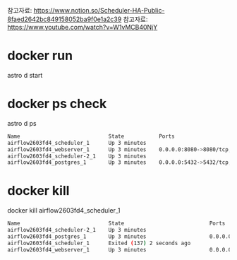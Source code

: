 참고자료: https://www.notion.so/Scheduler-HA-Public-8faed2642bc849158052ba9f0e1a2c39
참고자료: https://www.youtube.com/watch?v=W1vMCB40NjY
# docker run
astro d start

# docker ps check
astro d ps
```bash
Name                            State           Ports
airflow2603fd4_scheduler_1      Up 3 minutes
airflow2603fd4_webserver_1      Up 3 minutes    0.0.0.0:8080->8080/tcp, :::8080->8080/tcp
airflow2603fd4_scheduler-2_1    Up 3 minutes
airflow2603fd4_postgres_1       Up 3 minutes    0.0.0.0:5432->5432/tcp, :::5432->5432/tcp
```

# docker kill
docker kill airflow2603fd4_scheduler_1
```bash
Name                            State                           Ports
airflow2603fd4_scheduler-2_1    Up 3 minutes
airflow2603fd4_postgres_1       Up 3 minutes                    0.0.0.0:5432->5432/tcp, :::5432->5432/tcp
airflow2603fd4_scheduler_1      Exited (137) 2 seconds ago
airflow2603fd4_webserver_1      Up 3 minutes                    0.0.0.0:8080->8080/tcp, :::8080->8080/tcp
```
